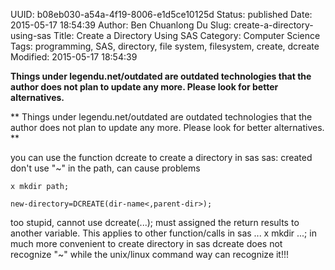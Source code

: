 UUID: b08eb030-a54a-4f19-8006-e1d5ce10125d
Status: published
Date: 2015-05-17 18:54:39
Author: Ben Chuanlong Du
Slug: create-a-directory-using-sas
Title: Create a Directory Using SAS
Category: Computer Science
Tags: programming, SAS, directory, file system, filesystem, create, dcreate
Modified: 2015-05-17 18:54:39

**Things under legendu.net/outdated are outdated technologies that the author does not plan to update any more. Please look for better alternatives.**

**
Things under legendu.net/outdated are outdated technologies 
that the author does not plan to update any more. 
Please look for better alternatives.
**

you can use the function dcreate to create a directory in sas
sas: created don't use "~" in the path, can cause problems
```SAS
x mkdir path;
```

```SAS
new-directory=DCREATE(dir-name<,parent-dir>);
```
too stupid, cannot use dcreate(...); must assigned the return results to another variable.
This applies to other function/calls in sas ...
x mkdir ...; in much more convenient to create directory in sas
dcreate does not recognize "~" while the unix/linux command way can recognize it!!!




